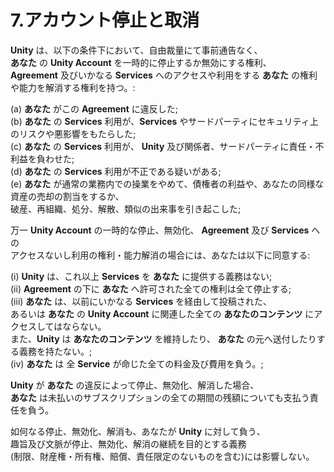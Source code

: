 # 7.アカウント停止と取消
**Unity** は、以下の条件下において、自由裁量にて事前通告なく、  
**あなた** の **Unity Account** を一時的に停止するか無効にする権利、  
**Agreement** 及びいかなる **Services** へのアクセスや利用をする **あなた** の権利や能力を解消する権利を持つ。:

(a) **あなた** がこの **Agreement** に違反した;  
(b) **あなた** の **Services** 利用が、**Services** やサードパーティにセキュリティ上のリスクや悪影響をもたらした;  
(c) **あなた** の **Services** 利用が、 **Unity** 及び関係者、サードパーティに責任・不利益を負わせた;  
(d) **あなた** の **Services** 利用が不正である疑いがある;  
(e) **あなた** が通常の業務内での操業をやめて、債権者の利益や、あなたの同様な資産の売却の割当をするか、  
破産、再組織、処分、解散、類似の出来事を引き起こした;  

万一 **Unity Account** の一時的な停止、無効化、 **Agreement** 及び **Services** への  
アクセスないし利用の権利・能力解消の場合には、あなたは以下に同意する:  

(i) **Unity** は、これ以上 **Services** を **あなた** に提供する義務はない;  
(ii) **Agreement** の下に **あなた** へ許可された全ての権利は全て停止する;  
(iii) **あなた** は、以前にいかなる **Services** を経由して投稿された、  
あるいは **あなた** の **Unity Account** に関連した全ての **あなたのコンテンツ** にアクセスしてはならない。  
また、**Unity** は **あなたのコンテンツ** を維持したり、 **あなた** の元へ送付したりする義務を持たない。;  
(iv) **あなた** は 全 **Service** が命じた全ての料金及び費用を負う。;  

**Unity** が **あなた** の違反によって停止、無効化、解消した場合、  
**あなた** は未払いのサブスクリプションの全ての期間の残額についても支払う責任を負う。  

如何なる停止、無効化、解消も、あなたが **Unity** に対して負う、  
趣旨及び文脈が停止、無効化、解消の継続を目的とする義務  
(制限、財産権・所有権、賠償、責任限定のないものを含む)には影響しない。